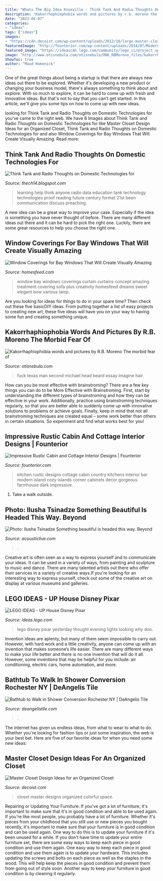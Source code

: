 ```yaml
---
title: "Whats The Big Idea Knoxville - Think Tank And Radio Thoughts On Domestic Technologies For"
description: "Kakorrhaphiophobia words and pictures by r.b. moreno the morbid fear of"
date: "2023-04-07"
categories:
- "ideas"
tags: ["ideas"]
images:
- "https://cdn.decoist.com/wp-content/uploads/2012/10/large-master-closet-design.jpg"
featuredImage: "http://founterior.com/wp-content/uploads/2014/07/Modern-cottage-kitchen-with-bar-stools.jpg"
featured_image: "https://ideascdn.lego.com/community/lego_ci/project_updates/6455383-615CDC1D-7AEB-4AB0-A507-63B5EE897FE3.jpeg"
image: "http://www.otisnebula.com/otisnebula/ON6_RBMoreno_files/kakorrhaphiophobia_15.jpg"
ShowToc: true
author: "Maud Homenick"
---
```



One of the great things about being a startup is that there are always new ideas out there to be explored. Whether it's developing a new product or changing your business model, there's always something to think about and explore. With so much to explore, it can be hard to come up with fresh and innovative ideas. But that's not to say that you can't get started. In this article, we'll give you some tips on how to come up with new ideas.

	

		
looking for Think Tank and Radio Thoughts on Domestic Technologies for you've came to the right web. We have 8 Images about Think Tank and Radio Thoughts on Domestic Technologies for like Master Closet Design Ideas for an Organized Closet, Think Tank and Radio Thoughts on Domestic Technologies for and also Window Coverings for Bay Windows That Will Create Visually Amazing. Read more:
		
    
## Think Tank And Radio Thoughts On Domestic Technologies For

<img loading=lazy src="https://4.bp.blogspot.com/-qcxLXNT3oQw/UMRsbT30FhI/AAAAAAAAAGI/GbbskLG5Yeo/s1600/473831511tecnology.jpg" onerror="this.onerror=null;this.src='https://tse4.mm.bing.net/th?id=OIP.6Or9hJtTzQId568OSKP40gHaCL&amp;pid=15.1';" alt="Think Tank and Radio Thoughts on Domestic Technologies for">

_Source: thech14.blogspot.com_

>learning help think anyone radio data education tank technology technologies proof reading future century format 21st been communication discuss preaching. 

	

A new idea can be a great way to improve your case. Especially if the idea is something you have never thought of before. There are many different ideas out there and it can be hard to pick the right one. Luckily, there are some great resources to help you choose the right one.

    
## Window Coverings For Bay Windows That Will Create Visually Amazing

<img loading=lazy src="https://homesfeed.com/wp-content/uploads/2015/07/window-coverings-for-bay-windows-with-sheer-and-drapery-plus-chaise-long-sofa-and-cushion-with-standing-lamp.jpg" onerror="this.onerror=null;this.src='https://tse3.mm.bing.net/th?id=OIP.ySDSck_OSdcpTqQEMKTCDAHaFj&amp;pid=15.1';" alt="Window Coverings for Bay Windows That Will Create Visually Amazing">

_Source: homesfeed.com_

>window bay windows coverings curtain curtains concept amazing treatment covering sofa plus creativity homesfeed dreams sweet elegant bow various lamp. 

	

Are you looking for ideas for things to do in your spare time? Then check out these five basicDIY ideas. From putting together a list of easy projects to creating new art, these five ideas will have you on your way to having some fun and creating something unique.

    
## Kakorrhaphiophobia Words And Pictures By R.B. Moreno The Morbid Fear Of

<img loading=lazy src="http://www.otisnebula.com/otisnebula/ON6_RBMoreno_files/kakorrhaphiophobia_15.jpg" onerror="this.onerror=null;this.src='https://tse1.mm.bing.net/th?id=OIP.rqiSuOBnLTDga1x0nj7WfAHaFL&amp;pid=15.1';" alt="Kakorrhaphiophobia words and pictures by R.B. Moreno The morbid fear of">

_Source: otisnebula.com_

>fuck texas man second michael head beard essay imagine hair. 

	

How can you be most effective with brainstroming?
There are a few key things you can do to be More Effective with Brainstroming. First, start by understanding the different types of brainstroming and how they can be effective in your work. Additionally, practice using brainstroming techniques regularly, so that you are better able to suddenly come up with innovative solutions to problems or achieve goals. Finally, keep in mind that not all brainstroming techniques are created equal – some work better than others in certain situations. So experiment and find what works best for you!

    
## Impressive Rustic Cabin And Cottage Interior Designs | Founterior

<img loading=lazy src="http://founterior.com/wp-content/uploads/2014/07/Modern-cottage-kitchen-with-bar-stools.jpg" onerror="this.onerror=null;this.src='https://tse4.mm.bing.net/th?id=OIP.ItmIfWuI-iEyhWlJI3VknQHaGm&amp;pid=15.1';" alt="Impressive Rustic Cabin and Cottage Interior Designs | Founterior">

_Source: founterior.com_

>kitchen rustic designs cottage cabin country kitchens interior bar modern island cozy islands corner cabinets decor gorgeous farmhouse dark impressive. 

	

1. Take a walk outside.

    
## Photo: Ilusha Tsinadze Something Beautiful Is Headed This Way. Beyond

<img loading=lazy src="https://acousticlive.com/October_2013_files/jean-title.jpg" onerror="this.onerror=null;this.src='https://tse1.mm.bing.net/th?id=OIP.FTxb4YmoYQuXRqG0ejuvLwHaFP&amp;pid=15.1';" alt="Photo: Ilusha Tsinadze Something beautiful is headed this way. Beyond">

_Source: acousticlive.com_

>. 

	

Creative art is often seen as a way to express yourself and to communicate your ideas. It can be used in a variety of ways, from painting and sculpture to music and dance. There are many talented artists out there who offer their services in a variety of creative ways.If you're looking for an interesting way to express yourself, check out some of the creative art on display at various museums and galleries.

    
## LEGO IDEAS - UP House Disney Pixar

<img loading=lazy src="https://ideascdn.lego.com/community/lego_ci/project_updates/6455383-615CDC1D-7AEB-4AB0-A507-63B5EE897FE3.jpeg" onerror="this.onerror=null;this.src='https://tse4.mm.bing.net/th?id=OIP.ZOCA7D1w99brTD455OfgUQHaLv&amp;pid=15.1';" alt="LEGO IDEAS - UP House Disney Pixar">

_Source: ideas.lego.com_

>lego disney pixar yesterday thought evening lights looking why don. 

	

Invention ideas are aplenty, but many of them seem impossible to carry out. However, with hard work and a little creativity, anyone can come up with an invention that makes someone’s life easier. There are many different ways to make your life better and there is no one invention that will do it all. However, some inventions that may be helpful for you include: air conditioning, electric cars, home automation, and more.

    
## Bathtub To Walk In Shower Conversion Rochester NY | DeAngelis Tile

<img loading=lazy src="https://media.cmsmax.com/rv5bxnsfj13yekp0dxzmf/21.jpg" onerror="this.onerror=null;this.src='https://tse2.mm.bing.net/th?id=OIP.-qn7AvUAGyEfaLUKE5ho3wHaMY&amp;pid=15.1';" alt="Bathtub to Walk in Shower Conversion Rochester NY | DeAngelis Tile">

_Source: deangelistile.com_

>. 

	

The internet has given us endless ideas, from what to wear to what to do. Whether you're looking for fashion tips or just some inspiration, the web is your best bet. Here are five of our favorite ideas for when you need some new ideas: 

    
## Master Closet Design Ideas For An Organized Closet

<img loading=lazy src="https://cdn.decoist.com/wp-content/uploads/2012/10/large-master-closet-design.jpg" onerror="this.onerror=null;this.src='https://tse4.mm.bing.net/th?id=OIP.k5xL92TLfJXgOP-FMhnwhQHaFk&amp;pid=15.1';" alt="Master Closet Design Ideas for an Organized Closet">

_Source: decoist.com_

>closet master designs organized colorful space. 

	

Repairing or Updating Your Furniture: If you've got a lot of furniture, it's important to make sure that it's in good condition and able to be used again.
If you're like most people, you probably have a lot of furniture. Whether it's pieces from your childhood that you still use or new pieces you bought recently, it's important to make sure that your furniture is in good condition and can be used again. One way to do this is to update your furniture if it's been unused for a while. If you don't have time to update your entire furniture set, there are some easy ways to keep each piece in good condition and use them again. 
One easy way to keep each piece in good condition and use them again is to update your hardware. This includes updating the screws and bolts on each piece as well as the staples in the wood. This will help keep the pieces in good condition and prevent them from going out of style soon. Another way to keep your furniture in good condition is by cleaning it regularly.

